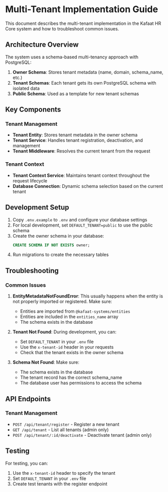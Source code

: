 # Multi-Tenant Implementation Guide

This document describes the multi-tenant implementation in the Kafaat HR Core system and how to troubleshoot common issues.

## Architecture Overview

The system uses a schema-based multi-tenancy approach with PostgreSQL:

1. **Owner Schema**: Stores tenant metadata (name, domain, schema_name, etc.)
2. **Tenant Schemas**: Each tenant gets its own PostgreSQL schema with isolated data
3. **Public Schema**: Used as a template for new tenant schemas

## Key Components

### Tenant Management

- **Tenant Entity**: Stores tenant metadata in the owner schema
- **Tenant Service**: Handles tenant registration, deactivation, and management
- **Tenant Middleware**: Resolves the current tenant from the request

### Tenant Context

- **Tenant Context Service**: Maintains tenant context throughout the request lifecycle
- **Database Connection**: Dynamic schema selection based on the current tenant

## Development Setup

1. Copy `.env.example` to `.env` and configure your database settings
2. For local development, set `DEFAULT_TENANT=public` to use the public schema
3. Create the owner schema in your database:
   ```sql
   CREATE SCHEMA IF NOT EXISTS owner;
   ```
4. Run migrations to create the necessary tables

## Troubleshooting

### Common Issues

1. **EntityMetadataNotFoundError**: This usually happens when the entity is not properly imported or registered. Make sure:

   - Entities are imported from `@kafaat-systems/entities`
   - Entities are included in the `entities_name` array
   - The schema exists in the database

2. **Tenant Not Found**: During development, you can:

   - Set `DEFAULT_TENANT` in your `.env` file
   - Use the `x-tenant-id` header in your requests
   - Check that the tenant exists in the owner schema

3. **Schema Not Found**: Make sure:
   - The schema exists in the database
   - The tenant record has the correct schema_name
   - The database user has permissions to access the schema

## API Endpoints

### Tenant Management

- `POST /api/tenant/register` - Register a new tenant
- `GET /api/tenant` - List all tenants (admin only)
- `POST /api/tenant/:id/deactivate` - Deactivate tenant (admin only)

## Testing

For testing, you can:

1. Use the `x-tenant-id` header to specify the tenant
2. Set `DEFAULT_TENANT` in your `.env` file
3. Create test tenants with the register endpoint
